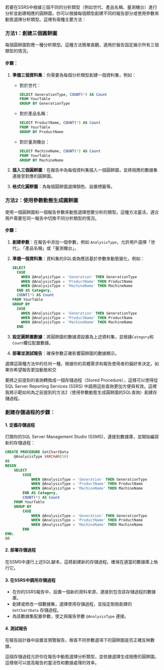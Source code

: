 若要在SSRS中根據三個不同的分析類型（例如世代、產品名稱、量測機台）進行分析並創建相應的圓餅圖，你可以根據每個類型創建不同的報告部分或使用參數來動態選擇分析類型。這裡有兩種主要方法：

### 方法1：創建三個圓餅圖
每個圓餅圖對應一種分析類型。這種方法簡單直觀，適用於報告固定展示所有三個類型的情況。

#### 步驟：
1. **準備三個資料集**：你需要為每個分析類型創建一個資料集，例如：
   - 對於世代：
     ```sql
     SELECT GenerationType, COUNT(*) AS Count
     FROM YourTable
     GROUP BY GenerationType
     ```
   - 對於產品名稱：
     ```sql
     SELECT ProductName, COUNT(*) AS Count
     FROM YourTable
     GROUP BY ProductName
     ```
   - 對於量測機台：
     ```sql
     SELECT MachineName, COUNT(*) AS Count
     FROM YourTable
     GROUP BY MachineName
     ```

2. **插入三個圓餅圖**：在報告中為每個資料集插入一個圓餅圖，並將相應的數據集連接至對應的圓餅圖。

3. **格式化圓餅圖**：為每個圓餅圖選擇顏色、設置標籤等。

### 方法2：使用參數動態生成圓餅圖
使用一個圓餅圖和一個報告參數來動態選擇想要分析的類型。這種方法靈活，適合用戶需要在同一報告中切換不同分析類型的情況。

#### 步驟：
1. **創建參數**：在報告中添加一個參數，例如 `AnalysisType`，允許用戶選擇「世代」、「產品名稱」或「量測機台」。

2. **準備一個資料集**：資料集的SQL查詢應該基於參數來動態變化，例如：
   ```sql
   SELECT 
     CASE 
       WHEN @AnalysisType = 'Generation' THEN GenerationType
       WHEN @AnalysisType = 'ProductName' THEN ProductName
       WHEN @AnalysisType = 'MachineName' THEN MachineName
     END AS Category,
     COUNT(*) AS Count
   FROM YourTable
   GROUP BY 
     CASE 
       WHEN @AnalysisType = 'Generation' THEN GenerationType
       WHEN @AnalysisType = 'ProductName' THEN ProductName
       WHEN @AnalysisType = 'MachineName' THEN MachineName
     END
   ```

3. **設定圓餅圖數據**：將圓餅圖的數據源設置為上述資料集，並根據`Category`和`Count`欄位配置數據。

4. **部署並測試報告**：確保參數正確影響圓餅圖的數據顯示。

選擇這兩種方法中的任何一種，根據你的具體需求和報告使用者的偏好來決定。如果你希望報告更加動態和交


要將之前提到的查詢轉換成一個存儲過程（Stored Procedure），這樣可以使得從SQL Server Reporting Services (SSRS) 中調用這些查詢更加方便與有效。這裡我將示範如何為之前提到的方法2（使用參數動態生成圓餅圖的SQL查詢）創建存儲過程。

### 創建存儲過程的步驟：

#### 1. 定義存儲過程
打開你的SQL Server Management Studio (SSMS)，連接到數據庫，並開始編寫新的存儲過程：

```sql
CREATE PROCEDURE GetChartData
    @AnalysisType VARCHAR(50)
AS
BEGIN
    SELECT 
        CASE 
            WHEN @AnalysisType = 'Generation' THEN GenerationType
            WHEN @AnalysisType = 'ProductName' THEN ProductName
            WHEN @AnalysisType = 'MachineName' THEN MachineName
        END AS Category,
        COUNT(*) AS Count
    FROM YourTable
    GROUP BY 
        CASE 
            WHEN @AnalysisType = 'Generation' THEN GenerationType
            WHEN @AnalysisType = 'ProductName' THEN ProductName
            WHEN @AnalysisType = 'MachineName' THEN MachineName
        END
END;
GO
```

#### 2. 部署存儲過程
在SSMS中運行上述SQL腳本，這將創建新的存儲過程。確保在適當的數據庫上執行它。

#### 3. 在SSRS中調用存儲過程
- 在你的SSRS報告中，設置一個新的資料來源，連接到包含該存儲過程的數據庫。
- 創建或修改一個數據集，選擇使用存儲過程，並指定剛剛創建的 `GetChartData` 存儲過程。
- 為該數據集配置參數，使之與報告參數 `@AnalysisType` 連接。

#### 4. 測試報告
在報告設計器中設置並預覽報告，檢查不同參數選項下的圓餅圖是否正確反映數據。

這個存儲過程允許你在報告中動態選擇分析類型，並依據選擇生成相應的圓餅圖。這樣做可以提高報告的靈活性和數據處理的效率。